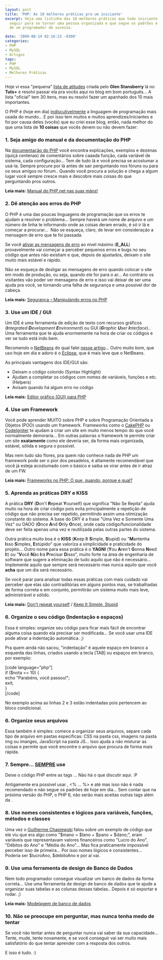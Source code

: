 ```yaml
---
layout: post
title: 'PHP: As 10 melhores práticas pra um iniciante'
excerpt: Veja uma listinha das 10 melhores práticas que todo iniciante em PHP deve
  seguir para se tornar uma pessoa organizada e que segue os padrões e "bons costumes"
  de um programador de sucesso.

date: '2009-08-14 02:16:23 -0300'
categories:
- PHP
- MySQL
- Artigos
tags:
- PHP
- MySQL
- Melhores Práticas
---
```

<p>Hoje vi essa "pequena" <a href="http://net.tutsplus.com/tutorials/php/30-php-best-practices-for-beginners/" target="_blank">lista de atitudes</a> criada pelo <strong>Glen Stansberry</strong> lá no <strong>Tuts+</strong> e resolvi passar ela pra vocês aqui no blog em bom português... A lista "oficial" tem 30 itens, mas eu resolvi fazer um apanhado dos 10 mais importantes.</p>
<p>O PHP é (hoje em dia) <span style="text-decoration: underline;">indiscutivelmente</span> a linguagem de programação mais usada do mundo... E por isso tem muitos e muitos aprendizes/iniciantes e foi por causa deles (vocês) que eu criei esse blog, então, nada melhor do que uma lista de <strong>10 coisas</strong> que vocês devem ou não devem fazer:</p>
<h3>1. Seja amigo do manual e da documentação do PHP</h3>
<p>Na <a href="http://php.net/" target="_blank">documentação do PHP</a> você encontra explicações, exemplos e dezenas (quiçá centenas) de comentários sobre caaada função, cada variável de sistema, cada configuração... Tem de tudo lá e você precisa se acostumar a usá-la. Sempre procure por lá antes de sair perguntando nos fóruns ou para os seus amigos no fórum.. Quando você procura a solução e chega a algum lugar você sempre cresce mais e descobre mais coisas do que perguntando pros outros.</p>
<p><strong>Leia mais:</strong> <a href="http://blog.thiagobelem.net/php/manual-do-php-net-nas-suas-maos/" target="_blank">Manual do PHP.net nas suas mãos!</a></p>
<h3>2. Dê atenção aos erros do PHP</h3>
<p>O PHP é uma das poucas linguagens de programação que os erros te ajudam a resolver o problema... Sempre haverá um nome de arquivo e um número de linha te informando onde as coisas deram errado, é só ir lá e começar a procurar...  Não se esqueça, claro, de levar em consideração a mensagem de erro que te foi passada.</p>
<p>Se você <a href="http://www.php.net/manual/pt_BR/function.error-reporting.php" target="_blank">ativar as mensagens de erro</a> ao nível máximo (<strong>E_ALL</strong>) provavelmente vai começar a perceber pequenos erros e bugs no seu código que antes não existiam e que, depois de ajustados, deixam o site muito mais estável e rápido.</p>
<p>Não se esqueça de desligar as mensagens de erro quando colocar o site em modo de produção, ou seja, quando ele for para o ar... Ao contrário os visitantes vão poder ver mensagens de erro e isso vai deixar de ser uma ajuda pra você, se tornando uma falha de segurança e uma possível dor de cabeça.</p>
<p><strong>Leia mais:</strong> <a href="http://blog.thiagobelem.net/php/seguranca-manipulando-erros-no-php/" target="_blank">Segurança – Manipulando erros no PHP</a></p>
<h3>3. Use um IDE / GUI</h3>
<p>Um IDE é uma ferramenta de edição de texto com recursos gráficos (<em><strong>I</strong>ntegrated <strong>D</strong>evelopment <strong>E</strong>nvironment</em>) ou GUI (<em><strong>G</strong>raphic <strong>U</strong>ser <strong>I</strong>nterface</em>).. Uma ferramenta que te ajuda enormemente na hora de criar os códigos e ver se tudo está indo bem.</p>
<p>Recomendo o <a href="http://netbeans.org/" target="_blank">NetBeans</a> do qual falei <a href="http://blog.thiagobelem.net/php/editor-grafico-gui-para-php/" target="_blank">nesse artigo</a>... Outro muito bom, que uso hoje em dia e adoro é o <a href="http://www.eclipse.org/" target="_blank">Eclipse</a>, que é mais leve que o NetBeans.</p>
<p>As principais vantagens dos IDE/GUI são:</p>
<ul>
<li>Deixam o código colorido (Syntax Highlight)</li>
<li>Ajudam a completar os códigos com nomes de variáveis, funções e etc. (Helpers)</li>
<li>Avisam quando há algum erro no código</li>
</ul>
<p><strong>Leia mais:</strong> <a href="http://blog.thiagobelem.net/php/editor-grafico-gui-para-php/" target="_blank">Editor gráfico (GUI) para PHP</a></p>
<h3>4. Use um Framework</h3>
<p>Você pode aprender MUITO sobre PHP e sobre Programação Orientada a Objetos (POO) usando um framework. Frameworks como o <a href="http://cakephp.org/">CakePHP</a> ou <a href="http://codeigniter.com/" target="_blank">CodeIgniter</a> te ajudam a criar um site em muito menos tempo do que você normalmente demoraria... Em outras palavras o framework te permite  criar um site <strong>exatamente</strong> como ele deveria ser, da forma mais organizada, estável, sólida e segura o possível.</p>
<p>Mas nem tudo são flores, pra quem não conhece nada de PHP um framework pode ser o pior dos pesadelos, é altamente recomendável que você já esteja acostumado com o básico e saiba se virar antes de ir atraz de um FW.</p>
<p><strong>Leia mais:</strong> <a href="http://blog.thiagobelem.net/php/frameworks-no-php-o-que-quando-porque-e-qual/" target="_blank">Frameworks no PHP: O que, quando, porque e qual?</a></p>
<h3>5. Aprenda as práticas DRY e KISS</h3>
<p>A prática <strong>DRY</strong> (<strong>D</strong>on't <strong>R</strong>epeat <strong>Y</strong>ourself) que significa "Não Se Repita" ajuda muito na hora de criar código pois evita principalmente a repetição de código que não precisa ser repetido, permitindo assim uma otimização constante do sistema. A base do DRY é a frase "Uma Vez e Somente Uma Vez" ou OAOO (<strong>O</strong>nce <strong>A</strong>nd <strong>O</strong>nly <strong>O</strong>nce), onde cada código/funcionalidade deve ser feita apenas uma vez e reutilizada pelas outras partes do sistema.</p>
<p>Outra prática muito boa é o <strong>KISS</strong> (<strong>K</strong>eep <strong>I</strong>t <strong>S</strong>imple, <strong>S</strong>tupid) ou "<strong>M</strong>antenha <strong>I</strong>sso <strong>S</strong>imples, <strong>E</strong>stúpido" que valoriza a simplicidade e praticidade do projeto... Outro nome para essa prática é o <strong>YAGNI</strong> (<strong>Y</strong>ou <strong>A</strong>ren't <strong>G</strong>onna <strong>N</strong>eed <strong>I</strong>t) ou "<strong>V</strong>ocê <strong>N</strong>ão <strong>I</strong>rá <strong>P</strong>recisar <strong>D</strong>isso", muito forte na área de engenharia de software que sugere a eliminação de tudo aquilo que não é necessário... Implemente aquilo que sempre será necessário mas nunca aquilo que você <strong>acha</strong> que um dia será necessário.</p>
<p>Se você parar para analisar todas essas práticas com mais cuidado vai perceber que elas são contraditórias em alguns pontos mas, se trabalhadas de forma correta e em conjunto, permitirão um sistema muito mais leve, administrável e sólido.</p>
<p><strong>Leia mais:</strong> <a href="http://en.wikipedia.org/wiki/Don%27t_repeat_yourself" target="_blank">Don't repeat yourself</a> / <a href="http://pt.wikipedia.org/wiki/Keep_it_Simple_Stupid" target="_blank">Keep It Simple, Stupid</a></p>
<h3>6. Organize o seu código (Indentação e espaços)</h3>
<p>Essa é simples: organize seu código para ficar mais fácil de encontrar alguma coisa quando ela precisar ser modificada... Se você usar uma IDE pode ativar a indentação automática. ;)</p>
<p>Pra quem ainda não sacou, "indentação" é aquele espaço em branco a esquerda das linhas, criados usando a tecla [TAB] ou espaços em branco, por exemplo:</p>
<p>[code language="php"]<br />
if ($nota == 10) {<br />
    echo "Parabéns, você passou!";<br />
    exit;<br />
}<br />
[/code]</p>
<p>No exemplo acima as linhas 2 e 3 estão indentadas pois pertencem ao bloco condicional.</p>
<h3>6. Organize seus arquivos</h3>
<p>Essa também é simples: comece a organizar seus arquivos, separe cada tipo de arquivo em pastas especificas: CSS na pasta css, imagens na pasta img ou imanges, JavaScript na pasta JS... Isso ajuda a não misturar as coisas e permite que você encontre o arquivo que procura de forma mais rápida.</p>
<h3>7. Sempre... <span style="text-decoration: underline;">SEMPRE</span> use <?php ... ?></h3>
<p>Deixe o código PHP entre as tags <?php e ?>... Não há o que discutir aqui. :P</p>
<p>Antigamente era possível usar <? ... ?>, <% ... %> e até <script language="php">...</script> mas isso não é nada recomendado e não segue os padrões de hoje em dia... Sem contar que na próxima versão do PHP, o PHP 6, não serão mais aceitas outras tags além da <?php ... ?>.</p>
<h3>8. Use nomes consistentes e lógicos para variáveis, funções, métodos e classes</h3>
<p>Uma vez o <a href="http://gc.blog.br/" target="_blank">Guilherme Chapiewski</a> falou sobre um exemplo de código que ele viu que era algo como "$mano = $lano + $pano + $dano;", eram variáveis que representavam valores financeiros como "Lucro do Ano", "Débitos do Ano" e "Média do Ano"... Mas fica praticamente impossível perceber isso de primeira... Por isso nomes lógicos e consistentes... Poderia ser $lucroAno, $debitoAno e por aí vai.</p>
<h3>9. Use uma ferramenta de design de Banco de Dados</h3>
<p>Nem todo programador consegue visualizar um banco de dados da forma correta... Use uma ferramenta de design de banco de dados que te ajude a organizar suas tabelas e as colunas dessas tabelas.. Depois é só exportar e rodar. ;)</p>
<p><strong>Leia mais:</strong> <a href="http://blog.thiagobelem.net/mysql/modelagem-de-banco-de-dados/" target="_blank">Modelagem de banco de dados</a></p>
<h3>10. Não se preocupe em perguntar, mas nunca tenha medo de tentar</h3>
<p>Se você não tentar antes de perguntar nunca vai saber da sua capacidade... Tente, mude, tente novamente, e se você conseguir vai ser muito mais satisfatório do que tentar aprender com a resposta dos outros.</p>
<p>E isso é tudo. :)</p>
